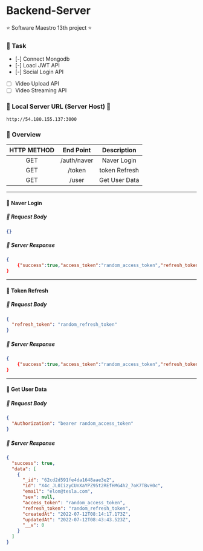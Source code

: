 # Backend-Server

⭐️ Software Maestro 13th project ⭐️

### 📌 Task

- [-] Connect Mongodb
- [-] Loacl JWT API
- [-] Social Login API
- [ ] Video Upload API
- [ ] Video Streaming API

### 🚨 Local Server URL (Server Host) 🚨

```text
http://54.180.155.137:3000
```

### 🌸 Overview

| HTTP METHOD |  End Point  |  Description  |
| :---------: | :---------: | :-----------: |
|     GET     | /auth/naver |  Naver Login  |
|     GET     |   /token    | token Refresh |
|     GET     |    /user    | Get User Data |

---

#### 🧡 Naver Login

##### 📌 Request Body

```json
{}
```

##### 📌 Server Response

```json
{
    {"success":true,"access_token":"random_access_token","refresh_token":"random_refresh_token"}
}
```

---

#### 🧡 Token Refresh

##### 📌 Request Body

```json
{
  "refresh_token": "random_refresh_token"
}
```

##### 📌 Server Response

```json
{
    {"success":true,"access_token":"random_access_token","refresh_token":"random_refresh_token"}
}
```

---

#### 🧡 Get User Data

##### 📌 Request Body

```json
{
  "Authorization": "bearer random_access_token"
}
```

##### 📌 Server Response

```json
{
  "success": true,
  "data": [
    {
      "_id": "62cd2d591fe4da1648aae3e2",
      "id": "X4c_JL0IizyCUnXaYPZ95t2REfHMG4h2_7oK7TBvH0c",
      "email": "elon@tesla.com",
      "sex": null,
      "access_token": "random_access_token",
      "refresh_token": "random_refresh_token",
      "createdAt": "2022-07-12T08:14:17.173Z",
      "updatedAt": "2022-07-12T08:43:43.523Z",
      "__v": 0
    }
  ]
}
```
